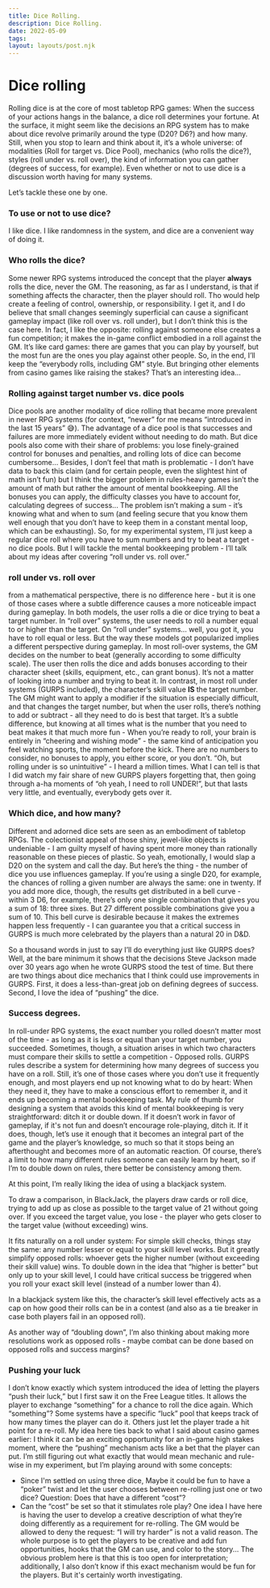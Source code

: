 ```yaml
---
title: Dice Rolling.
description: Dice Rolling.
date: 2022-05-09
tags: 
layout: layouts/post.njk
---
```

# Dice rolling

Rolling dice is at the core of most tabletop RPG games: When the success of your actions hangs in the balance, a dice roll determines your fortune. At the surface, it might seem like the decisions an RPG system has to make about dice revolve primarily around the type (D20? D6?) and how many. Still, when you stop to learn and think about it, it’s a whole universe: of modalities (Roll for target vs. Dice Pool), mechanics (who rolls the dice?), styles (roll under vs. roll over), the kind of information you can gather (degrees of success, for example). Even whether or not to use dice is a discussion worth having for many systems. 

Let’s tackle these one by one. 

### To use or not to use dice?
I like dice. I like randomness in the system, and dice are a convenient way of doing it.

### Who rolls the dice?
Some newer RPG systems introduced the concept that the player **always** rolls the dice, never the GM. The reasoning, as far as I understand, is that if something affects the character, then the player should roll. Tho would help create a feeling of control, ownership, or responsibility. I get it, and I do believe that small changes seemingly superficial can cause a significant gameplay impact (like roll over vs. roll under), but I don’t think this is the case here. 
In fact, I like the opposite: rolling against someone else creates a fun competition; it makes the in-game conflict embodied in a roll against the GM. It’s like card games: there are games that you can play by yourself, but the most fun are the ones you play against other people. 
So, in the end, I’ll keep the “everybody rolls, including GM” style. 
But bringing other elements from casino games like raising the stakes? That’s an interesting idea…

### Rolling against target number vs. dice pools
Dice pools are another modality of dice rolling that became more prevalent in newer RPG systems (for context, “newer” for me means “introduced in the last 15 years” 😅). The advantage of a dice pool is that successes and failures are more immediately evident without needing to do math. But dice pools also come with their share of problems: you lose finely-grained control for bonuses and penalties, and rolling lots of dice can become cumbersome… Besides, I don’t feel that math is problematic - I don’t have data to back this claim (and for certain people, even the slightest hint of math isn’t fun) but I think the bigger problem in rules-heavy games isn’t the amount of math but rather the amount of mental bookkeeping. All the bonuses you can apply, the difficulty classes you have to account for, calculating degrees of success... The problem isn’t making a sum - it’s knowing what and when to sum (and feeling secure that you know them well enough that you don’t have to keep them in a constant mental loop, which can be exhausting). 
So, for my experimental system, I’ll just keep a regular dice roll where you have to sum numbers and try to beat a target - no dice pools. But I will tackle the mental bookkeeping problem - I’ll talk about my ideas after covering “roll under vs. roll over.” 

### roll under vs. roll over
from a mathematical perspective, there is no difference here - but it is one of those cases where a subtle difference causes a more noticeable impact during gameplay. 
In both models, the user rolls a die or dice trying to beat a target number. In “roll over” systems, the user needs to roll a number equal to or higher than the target. On “roll under” systems… well, you got it, you have to roll equal or less.
But the way these models got popularized implies a different perspective during gameplay. In most roll-over systems, the GM decides on the number to beat (generally according to some difficulty scale). The user then rolls the dice and adds bonuses according to their character sheet (skills, equipment, etc., can grant bonus). It’s not a matter of looking into a number and trying to beat it. 
In contrast, in most roll under systems (GURPS included), the character’s skill value **IS** the target number. The GM might want to apply a modifier if the situation is especially difficult, and that changes the target number, but when the user rolls, there’s nothing to add or subtract - all they need to do is best that target. 
It’s a subtle difference, but knowing at all times what is the number that you need to beat makes it that much more fun - When you’re ready to roll, your brain is entirely in “cheering and wishing mode” - the same kind of anticipation you feel watching sports, the moment before the kick. There are no numbers to consider, no bonuses to apply, you either score, or you don’t. 
“Oh, but rolling under is so unintuitive” - I heard a million times. What I can tell is that I did watch my fair share of new GURPS players forgetting that, then going through a-ha moments of “oh yeah, I need to roll UNDER!”, but that lasts very little, and eventually, everybody gets over it. 


### Which dice, and how many?
Different and adorned dice sets are seen as an embodiment of tabletop RPGs. The colectionist appeal of those shiny, jewel-like objects is undeniable - I am guilty myself of having spent more money than rationally reasonable on these pieces of plastic. So yeah, emotionally, I would slap a D20 on the system and call the day. But here’s the thing - the number of dice you use influences gameplay. If you’re using a single D20, for example, the chances of rolling a given number are always the same: one in twenty. If you add more dice, though, the results get distributed in a bell curve - within 3 D6, for example, there’s only one single combination that gives you a sum of 18: three sixes. But 27 different possible combinations give you a sum of 10. This bell curve is desirable because it makes the extremes happen less frequently - I can guarantee you that a critical success in GURPS is much more celebrated by the players than a natural 20 in D&D. 

So a thousand words in just to say I’ll do everything just like GURPS does? Well, at the bare minimum it shows that the decisions Steve Jackson made over 30 years ago when he wrote GURPS stood the test of time. 
But there are two things about dice mechanics that I think could use improvements in GURPS. First, it does a less-than-great job on defining degrees of success. Second, I love the idea of “pushing” the dice.


### Success degrees. 

In roll-under RPG systems, the exact number you rolled doesn’t matter most of the time - as long as it is less or equal than your target number, you succeeded. 
Sometimes, though, a situation arises in which two characters must compare their skills to settle a competition - Opposed rolls. 
GURPS rules describe a system for determining how many degrees of success you have on a roll. Still, it’s one of those cases where you don’t use it frequently enough, and most players end up not knowing what to do by heart: When they need it, they have to make a conscious effort to remember it, and it ends up becoming a mental bookkeeping task.
My rule of thumb for designing a system that avoids this kind of mental bookkeeping is very straightforward: ditch it or double down. 
If it doesn’t work in favor of gameplay, if it's not fun and doesn’t encourage role-playing, ditch it. If it does, though, let’s use it enough that it becomes an integral part of the game and the player’s knowledge, so much so that it stops being an afterthought and becomes more of an automatic reaction. Of course, there’s a limit to how many different rules someone can easily learn by heart, so if I’m to double down on rules, there better be consistency among them. 

At this point, I’m really liking the idea of using a blackjack system. 

To draw a comparison, in BlackJack, the players draw cards or roll dice, trying to add up as close as possible to the target value of 21 without going over. If you exceed the target value, you lose - the player who gets closer to the target value (without exceeding) wins.

It fits naturally on a roll under system:
For simple skill checks, things stay the same: any number lesser or equal to your skill level works. But it greatly simplify opposed rolls: whoever gets the higher number (without exceeding their skill value) wins. To double down in the idea that “higher is better” but only up to your skill level, I could have critical success be triggered when you roll your exact skill level (instead of a number lower than 4).

In a blackjack system like this, the character’s skill level effectively acts as a cap on how good their rolls can be in a contest (and also as a tie breaker in case both players fail in an opposed roll).

As another way of “doubling down”, I’m also thinking about making more resolutions work as opposed rolls - maybe combat can be done based on opposed rolls and success margins?


### Pushing your luck

I don’t know exactly which system introduced the idea of letting the players “push their luck,” but I first saw it on the Free League titles. It allows the player to exchange “something” for a chance to roll the dice again. Which “something”? Some systems have a specific “luck” pool that keeps track of how many times the player can do it. Others just let the player trade a hit point for a re-roll. 
My idea here ties back to what I said about casino games earlier: I think it can be an exciting opportunity for an in-game high stakes moment, where the “pushing” mechanism acts like a bet that the player can put. I’m still figuring out what exactly that would mean mechanic and rule-wise in my experiment, but I’m playing around with some concepts:
- Since I'm settled on using three dice, Maybe it could be fun to have a “poker” twist and let the user chooses between re-rolling just one or two dice? Question: Does that have a different “cost”?
- Can the “cost” be set so that it stimulates role play? One idea I have here is having the user to develop a creative description of what they’re doing differently as a requirement for re-rolling. The GM would be allowed to deny the request: “I will try harder” is not a valid reason. The whole purpose is to get the players to be creative and add fun opportunities, hooks that the GM can use, and color to the story... The obvious problem here is that this is too open for interpretation; additionally, I also don’t know if this exact mechanism would be fun for the players. But it's certainly worth investigating.
